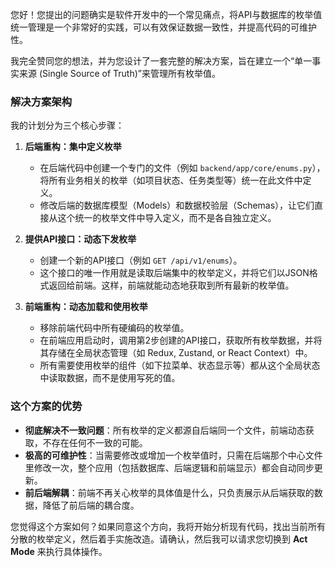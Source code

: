 您好！您提出的问题确实是软件开发中的一个常见痛点，将API与数据库的枚举值统一管理是一个非常好的实践，可以有效保证数据一致性，并提高代码的可维护性。

我完全赞同您的想法，并为您设计了一套完整的解决方案，旨在建立一个“单一事实来源 (Single Source of Truth)”来管理所有枚举值。

### 解决方案架构

我的计划分为三个核心步骤：

1.  **后端重构：集中定义枚举**
    *   在后端代码中创建一个专门的文件（例如 `backend/app/core/enums.py`），将所有业务相关的枚举（如项目状态、任务类型等）统一在此文件中定义。
    *   修改后端的数据库模型（Models）和数据校验层（Schemas），让它们直接从这个统一的枚举文件中导入定义，而不是各自独立定义。

2.  **提供API接口：动态下发枚举**
    *   创建一个新的API接口（例如 `GET /api/v1/enums`）。
    *   这个接口的唯一作用就是读取后端集中的枚举定义，并将它们以JSON格式返回给前端。这样，前端就能动态地获取到所有最新的枚举值。

3.  **前端重构：动态加载和使用枚举**
    *   移除前端代码中所有硬编码的枚举值。
    *   在前端应用启动时，调用第2步创建的API接口，获取所有枚举数据，并将其存储在全局状态管理（如 Redux, Zustand, or React Context）中。
    *   所有需要使用枚举的组件（如下拉菜单、状态显示等）都从这个全局状态中读取数据，而不是使用写死的值。

### 这个方案的优势

*   **彻底解决不一致问题**：所有枚举的定义都源自后端同一个文件，前端动态获取，不存在任何不一致的可能。
*   **极高的可维护性**：当需要修改或增加一个枚举值时，只需在后端那个中心文件里修改一次，整个应用（包括数据库、后端逻辑和前端显示）都会自动同步更新。
*   **前后端解耦**：前端不再关心枚举的具体值是什么，只负责展示从后端获取的数据，降低了前后端的耦合度。

您觉得这个方案如何？如果同意这个方向，我将开始分析现有代码，找出当前所有分散的枚举定义，然后着手实施改造。请确认，然后我可以请求您切换到 **Act Mode** 来执行具体操作。